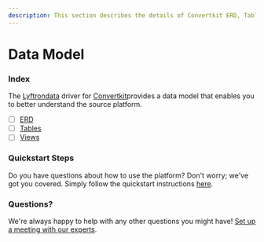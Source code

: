 ```yaml
---
description: This section describes the details of Convertkit ERD, Tables, and Views.
---
```


# Data Model

### Index

The  [Lyftrondata](https://www.lyftrondata.com/) driver for [Convertkit](https://www.lyftrondata.com/integration/marketing-analytics/convertkit/)provides a data model that enables you to better understand the source platform.

* [ ] [ERD](../../../marketing-analytics/convertkit/data-model/erd.md)
* [ ] [Tables](../../../marketing-analytics/convertkit/data-model/tables.md)
* [ ] [Views](../../../marketing-analytics/convertkit/data-model/views.md)

### Quickstart Steps

Do you have questions about how to use the platform? Don't worry; we've got you covered. Simply follow the quickstart instructions [here](../../../marketing-analytics/convertkit/quickstart-steps.md).

### Questions? <a href="#questions" id="questions"></a>

We're always happy to help with any other questions you might have! [Set up a meeting with our experts](https://www.lyftrondata.com/book-a-meeting/).


